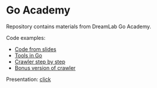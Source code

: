 # Go Academy

Repository contains materials from DreamLab Go Academy.

Code examples:

* [Code from slides](golang-talk-examples/)
* [Tools in Go](golang-talk-examples/tools)
* [Crawler step by step](golang-talk-examples/crawler-step-by-step)
* [Bonus version of crawler](bonus/)

Presentation: [click](resources/GoLangIntroduction.pdf)


